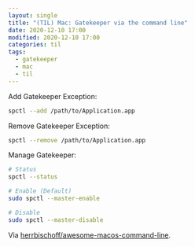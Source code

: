 ```yaml
---
layout: single
title: "(TIL) Mac: Gatekeeper via the command line"
date: 2020-12-10 17:00
modified: 2020-12-10 17:00
categories: til
tags:
  - gatekeeper
  - mac
  - til
---
```


Add Gatekeeper Exception:

```bash
spctl --add /path/to/Application.app
```

Remove Gatekeeper Exception:

```bash
spctl --remove /path/to/Application.app
```

Manage Gatekeeper:

```bash
# Status
spctl --status

# Enable (Default)
sudo spctl --master-enable

# Disable
sudo spctl --master-disable
```

Via
[herrbischoff/awesome-macos-command-line](https://github.com/herrbischoff/awesome-macos-command-line#gatekeeper).
